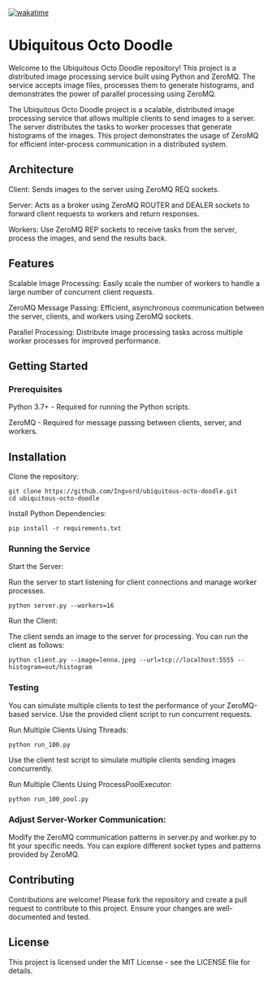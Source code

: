 [![wakatime](https://wakatime.com/badge/user/87464ce7-a479-47b1-b3aa-2548252894d7/project/9b7651aa-41b9-4734-b7ab-cce9cbddd1c8.svg)](https://wakatime.com/badge/user/87464ce7-a479-47b1-b3aa-2548252894d7/project/9b7651aa-41b9-4734-b7ab-cce9cbddd1c8)

# Ubiquitous Octo Doodle

Welcome to the Ubiquitous Octo Doodle repository! This project is a distributed image processing service built using Python and ZeroMQ. The service accepts image files, processes them to generate histograms, and demonstrates the power of parallel processing using ZeroMQ.

The Ubiquitous Octo Doodle project is a scalable, distributed image processing service that allows multiple clients to send images to a server. The server distributes the tasks to worker processes that generate histograms of the images. This project demonstrates the usage of ZeroMQ for efficient inter-process communication in a distributed system.

## Architecture

Client: Sends images to the server using ZeroMQ REQ sockets.

Server: Acts as a broker using ZeroMQ ROUTER and DEALER sockets to forward client requests to workers and return responses.

Workers: Use ZeroMQ REP sockets to receive tasks from the server, process the images, and send the results back.

## Features

Scalable Image Processing: Easily scale the number of workers to handle a large number of concurrent client requests.

ZeroMQ Message Passing: Efficient, asynchronous communication between the server, clients, and workers using ZeroMQ sockets.

Parallel Processing: Distribute image processing tasks across multiple worker processes for improved performance.

## Getting Started
### Prerequisites

Python 3.7+ - Required for running the Python scripts.

ZeroMQ - Required for message passing between clients, server, and workers.

## Installation

Clone the repository:

```
git clone https://github.com/Ingvord/ubiquitous-octo-doodle.git
cd ubiquitous-octo-doodle
```

Install Python Dependencies:

```
pip install -r requirements.txt
```

### Running the Service

Start the Server:

Run the server to start listening for client connections and manage worker processes.

```
python server.py --workers=16
```

Run the Client:

The client sends an image to the server for processing. You can run the client as follows:

```
python client.py --image=lenna.jpeg --url=tcp://localhost:5555 --histogram=out/histogram
```

### Testing

You can simulate multiple clients to test the performance of your ZeroMQ-based service. Use the provided client script to run concurrent requests.

Run Multiple Clients Using Threads:

```
python run_100.py
```


Use the client test script to simulate multiple clients sending images concurrently.

Run Multiple Clients Using ProcessPoolExecutor:

```
python run_100_pool.py
```

### Adjust Server-Worker Communication:

Modify the ZeroMQ communication patterns in server.py and worker.py to fit your specific needs. You can explore different socket types and patterns provided by ZeroMQ.

## Contributing

Contributions are welcome! Please fork the repository and create a pull request to contribute to this project. Ensure your changes are well-documented and tested.

## License

This project is licensed under the MIT License - see the LICENSE file for details.
